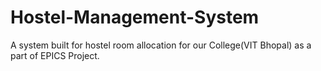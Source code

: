 # Hostel-Management-System
A system built for hostel room allocation for our College(VIT Bhopal) as a part of EPICS Project.





